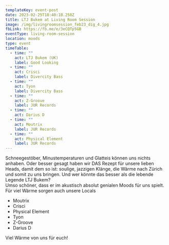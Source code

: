 ```yaml
---
templateKey: event-post
date: 2023-02-25T18:40:18.258Z
title: LTJ Bukem at Living Room Session
image: /img/livingroomsession_feb23_dig_4.jpg
fbLink: https://fb.me/e/3eCQTp5GB
eventType: living-room-session
location: moods
type: event
timeTable:
  - time: ""
    act: LTJ Bukem (UK)
    label: Good Looking
  - time: ""
    act: Crisci
    label: Divercity Bass
  - time: ""
    act: Tyon
    label: Divercity Bass
  - time: ""
    act: Z-Groove
    label: JUR Records
  - time: ""
    act: Darius D
  - time: ""
    act: Moutrix
    label: JUR Records
  - time: ""
    act: Physical Element
    label: JUR Records
---
```

Schneegestöber, Minustemperaturen und Glatteis können uns nichts anhaben. Oder besser gesagt haben wir DAS Rezept für unsere lieben Heads, damit dem so ist: soulige, jazzigen Klänge, die Wärme nach Zürich und somit zu uns bringen. Und wer könnte das besser als die lebende Legende LTJ Bukem?\
Umso schöner, dass er im akustisch absolut genialen Moods für uns spielt. \
Für viel Wärme sorgen auch unsere Locals 

* Moutrix
* Crisci
* Physical Element
* Tyon
* Z-Groove
* Darius D

Viel Wärme von uns für euch!